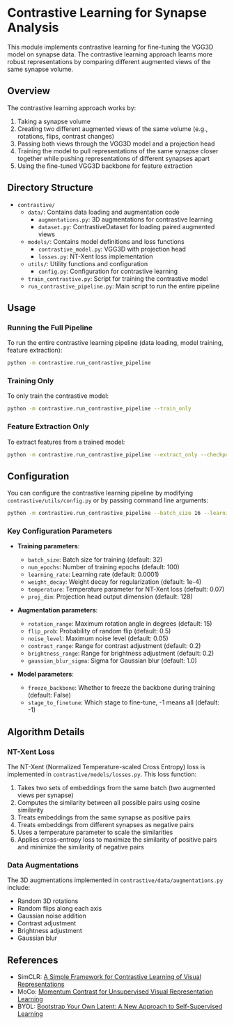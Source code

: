 # Contrastive Learning for Synapse Analysis

This module implements contrastive learning for fine-tuning the VGG3D model on synapse data. The contrastive learning approach learns more robust representations by comparing different augmented views of the same synapse volume.

## Overview

The contrastive learning approach works by:

1. Taking a synapse volume
2. Creating two different augmented views of the same volume (e.g., rotations, flips, contrast changes)
3. Passing both views through the VGG3D model and a projection head
4. Training the model to pull representations of the same synapse closer together while pushing representations of different synapses apart
5. Using the fine-tuned VGG3D backbone for feature extraction

## Directory Structure

- `contrastive/`
  - `data/`: Contains data loading and augmentation code
    - `augmentations.py`: 3D augmentations for contrastive learning
    - `dataset.py`: ContrastiveDataset for loading paired augmented views
  - `models/`: Contains model definitions and loss functions
    - `contrastive_model.py`: VGG3D with projection head
    - `losses.py`: NT-Xent loss implementation
  - `utils/`: Utility functions and configuration
    - `config.py`: Configuration for contrastive learning
  - `train_contrastive.py`: Script for training the contrastive model
  - `run_contrastive_pipeline.py`: Main script to run the entire pipeline

## Usage

### Running the Full Pipeline

To run the entire contrastive learning pipeline (data loading, model training, feature extraction):

```bash
python -m contrastive.run_contrastive_pipeline
```

### Training Only

To only train the contrastive model:

```bash
python -m contrastive.run_contrastive_pipeline --train_only
```

### Feature Extraction Only

To extract features from a trained model:

```bash
python -m contrastive.run_contrastive_pipeline --extract_only --checkpoint path/to/checkpoint.pt --layer_num 20
```

## Configuration

You can configure the contrastive learning pipeline by modifying `contrastive/utils/config.py` or by passing command line arguments:

```bash
python -m contrastive.run_contrastive_pipeline --batch_size 16 --learning_rate 0.0001 --num_epochs 50
```

### Key Configuration Parameters

- **Training parameters**:
  - `batch_size`: Batch size for training (default: 32)
  - `num_epochs`: Number of training epochs (default: 100)
  - `learning_rate`: Learning rate (default: 0.0001)
  - `weight_decay`: Weight decay for regularization (default: 1e-4)
  - `temperature`: Temperature parameter for NT-Xent loss (default: 0.07)
  - `proj_dim`: Projection head output dimension (default: 128)

- **Augmentation parameters**:
  - `rotation_range`: Maximum rotation angle in degrees (default: 15)
  - `flip_prob`: Probability of random flip (default: 0.5)
  - `noise_level`: Maximum noise level (default: 0.05)
  - `contrast_range`: Range for contrast adjustment (default: 0.2)
  - `brightness_range`: Range for brightness adjustment (default: 0.2)
  - `gaussian_blur_sigma`: Sigma for Gaussian blur (default: 1.0)

- **Model parameters**:
  - `freeze_backbone`: Whether to freeze the backbone during training (default: False)
  - `stage_to_finetune`: Which stage to fine-tune, -1 means all (default: -1)

## Algorithm Details

### NT-Xent Loss

The NT-Xent (Normalized Temperature-scaled Cross Entropy) loss is implemented in `contrastive/models/losses.py`. This loss function:

1. Takes two sets of embeddings from the same batch (two augmented views per synapse)
2. Computes the similarity between all possible pairs using cosine similarity
3. Treats embeddings from the same synapse as positive pairs
4. Treats embeddings from different synapses as negative pairs
5. Uses a temperature parameter to scale the similarities
6. Applies cross-entropy loss to maximize the similarity of positive pairs and minimize the similarity of negative pairs

### Data Augmentations

The 3D augmentations implemented in `contrastive/data/augmentations.py` include:

- Random 3D rotations
- Random flips along each axis
- Gaussian noise addition
- Contrast adjustment
- Brightness adjustment
- Gaussian blur

## References

- SimCLR: [A Simple Framework for Contrastive Learning of Visual Representations](https://arxiv.org/abs/2002.05709)
- MoCo: [Momentum Contrast for Unsupervised Visual Representation Learning](https://arxiv.org/abs/1911.05722)
- BYOL: [Bootstrap Your Own Latent: A New Approach to Self-Supervised Learning](https://arxiv.org/abs/2006.07733) 